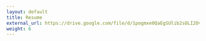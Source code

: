 ```yaml
---
layout: default
title: Resume
external_url: https://drive.google.com/file/d/1pogmxe0QaEgSUlib2sOLI2OvO0PnD2Nz/view?usp=sharing
weight: 6
---
```

